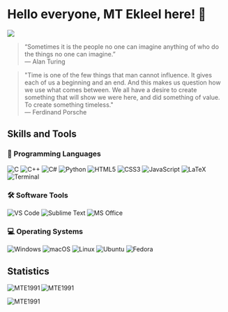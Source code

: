 # Hello everyone, MT Ekleel here! 👋

![](https://komarev.com/ghpvc/?username=MTE1991)

> “Sometimes it is the people no one can imagine anything of who do the things no one can imagine.” <br>
― Alan Turing

> "Time is one of the few things that man cannot influence. It gives each of us a beginning and an end. And this makes us question how we use what comes between. We all have a desire to create something that will show we were here, and did something of value. To create something timeless." <br>― Ferdinand Porsche

## Skills and Tools

### 🧠 Programming Languages
![C](https://img.shields.io/badge/C-00599C?style=flat-square&logo=c&logoColor=white)
![C++](https://img.shields.io/badge/C++-00599C?style=flat-square&logo=c%2B%2B&logoColor=white)
![C#](https://img.shields.io/badge/C%23-239120?style=flat-square&logo=c-sharp&logoColor=white)
![Python](https://img.shields.io/badge/Python-3776AB?style=flat-square&logo=python&logoColor=FFD43B)
![HTML5](https://img.shields.io/badge/HTML5-E34F26?style=flat-square&logo=html5&logoColor=white)
![CSS3](https://img.shields.io/badge/CSS3-1572B6?style=flat-square&logo=css3&logoColor=white)
![JavaScript](https://img.shields.io/badge/JavaScript-F7DF1E?style=flat-square&logo=javascript&logoColor=000)
![LaTeX](https://img.shields.io/badge/LaTeX-008080?style=flat-square&logo=latex&logoColor=white)
![Terminal](https://img.shields.io/badge/Terminal-4D4D4D?style=flat-square&logo=windows-terminal&logoColor=white)

### 🛠️ Software Tools
![VS Code](https://img.shields.io/badge/VS_Code-007ACC?style=flat-square&logo=visual-studio-code&logoColor=white)
![Sublime Text](https://img.shields.io/badge/Sublime_Text-FF9800?style=flat-square&logo=sublime-text&logoColor=white)
![MS Office](https://img.shields.io/badge/Microsoft_Office-D83B01?style=flat-square&logo=microsoft-office&logoColor=white)

### 💻 Operating Systems
![Windows](https://img.shields.io/badge/Windows-0078D6?style=flat-square&logo=windows&logoColor=white)
![macOS](https://img.shields.io/badge/macOS-000000?style=flat-square&logo=apple&logoColor=white)
![Linux](https://img.shields.io/badge/Linux-FCC624?style=flat-square&logo=linux&logoColor=black)
![Ubuntu](https://img.shields.io/badge/Ubuntu-E95420?style=flat-square&logo=ubuntu&logoColor=white)
![Fedora](https://img.shields.io/badge/Fedora-294172?style=flat-square&logo=fedora&logoColor=white)

## Statistics
<p><img align="left" src="https://github-readme-stats.vercel.app/api/top-langs?username=MTE1991&show_icons=true&locale=en&layout=compact" alt="MTE1991" /></p>
<p><img align="center" src="https://github-readme-stats.vercel.app/api?username=MTE1991&show_icons=true&locale=en" alt="MTE1991" /></p>
<p><img align="left" src="https://github-readme-streak-stats.herokuapp.com/?user=MTE1991&" alt="MTE1991" /></p>
